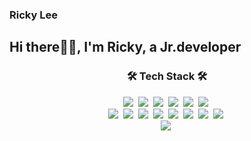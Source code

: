 ### Ricky Lee
## Hi there✋🏻, I'm Ricky, a Jr.developer

<h3 align="center">🛠 Tech Stack 🛠</h3>

<p align="center">
  <img src="https://img.shields.io/badge/Aws-232F3E?style=flat-square&logo=amazon-aws&logoColor=white"/></a>&nbsp
  <img src="https://img.shields.io/badge/WebRTC-333333?style=flat-square&logo=WebRTC&logoColor=white"/></a>&nbsp 
  <img src="https://img.shields.io/badge/Javascript-ffb13b?style=flat-square&logo=javascript&logoColor=white"/></a>&nbsp 
  <img src="https://img.shields.io/badge/Css-1572B6?style=flat-square&logo=css3&logoColor=white"/></a>&nbsp 
  <img src="https://img.shields.io/badge/Vuejs-4FC08D?style=flat-square&logo=Vue.js&logoColor=white"/></a>&nbsp 
  <img src="https://img.shields.io/badge/React-61DAFB?style=flat-square&logo=React&logoColor=white"/></a>&nbsp 
  <br>
  <img src="https://img.shields.io/badge/PostgresSQL-4169E1?style=flat-square&logo=PostgresSQL&logoColor=white"/></a>&nbsp 
  <img src="https://img.shields.io/badge/Mysql-E6B91E?style=flat-square&logo=MySql&logoColor=white"/></a>&nbsp 
  <img src="https://img.shields.io/badge/Redis-DC382D?style=flat-square&logo=Redis&logoColor=white"/></a>&nbsp 
  <img src="https://img.shields.io/badge/Django-092E20?style=flat-square&logo=Django&logoColor=white"/></a>&nbsp 
  <img src="https://img.shields.io/badge/Python-3766AB?style=flat-square&logo=Python&logoColor=white"/></a>&nbsp 
  <img src="https://img.shields.io/badge/Java-007396?style=flat-square&logo=Java&logoColor=white"/></a>&nbsp 
  <img src="https://img.shields.io/badge/C++-00599C?style=flat-square&logo=C%2B%2B&logoColor=white"/></a>&nbsp 
  <img src="https://img.shields.io/badge/C-A8B9CC?style=flat-square&logo=C&logoColor=white"/></a>&nbsp 
  <br>
  <img src="https://img.shields.io/badge/Nginx-009639?style=flat-square&logo=Nginx&logoColor=white"/></a>&nbsp 
</p>

<!--
**ricklee1998/ricklee1998** is a ✨ _special_ ✨ repository because its `README.md` (this file) appears on your GitHub profile.

Here are some ideas to get you started:

- 🔭 I’m currently working on ...
- 🌱 I’m currently learning ...
- 👯 I’m looking to collaborate on ...
- 🤔 I’m looking for help with ...
- 💬 Ask me about ...
- 📫 How to reach me: ...
- 😄 Pronouns: ...
- ⚡ Fun fact: ...
-->

